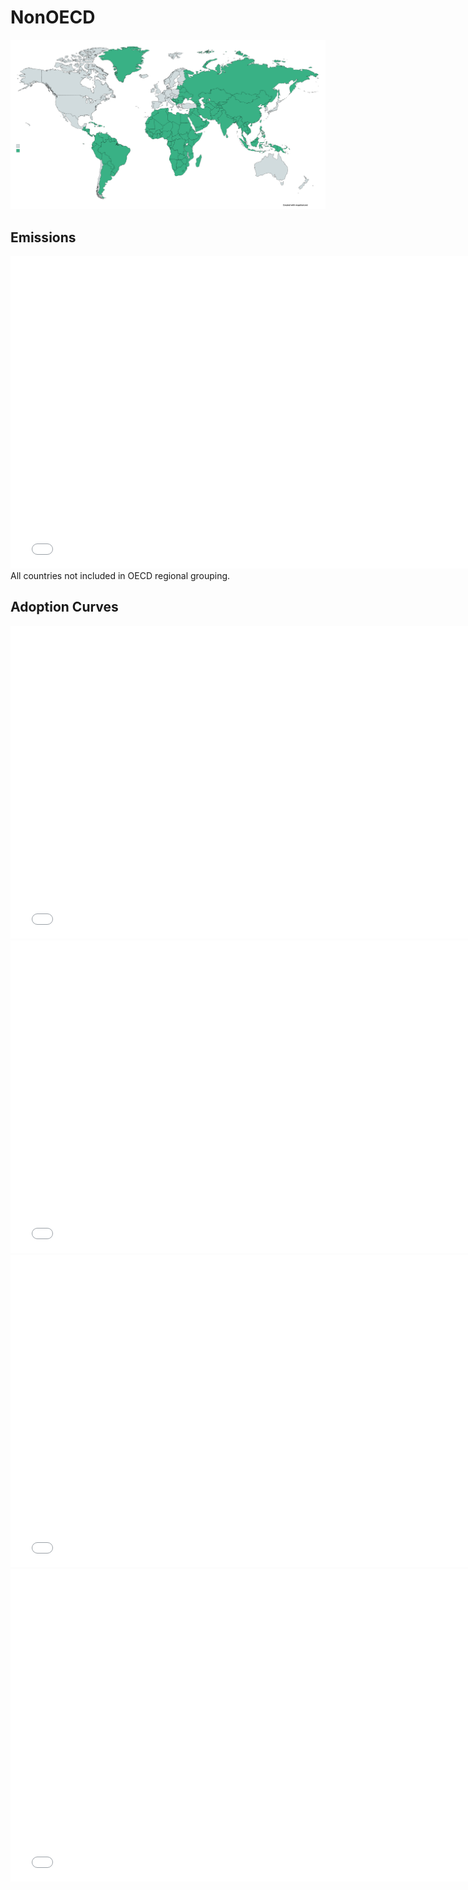 



# NonOECD 
  
![](../region%20maps/NonOECD.png)  
  
  

## Emissions
<iframe id='igraph' scrolling='no' style='border:none' seamless='seamless' src= "mwedges-pathway-NonOECD-daufw.html" height='500' width='150%'></iframe>  
All countries not included in OECD regional grouping.  

## Adoption Curves
<iframe id='igraph' scrolling='no' style='border:none' seamless='seamless' src= "scurves-NonOECD-pathway-daufw.html" height='500' width='150%'></iframe>  
<iframe id='igraph' scrolling='no' style='border:none' seamless='seamless' src= "scurvessub-NonOECD-Industry-pathway.html" height='500' width='150%'></iframe>  
<iframe id='igraph' scrolling='no' style='border:none' seamless='seamless' src= "scurvessub-NonOECD-RegenerativeAgriculture-pathway.html" height='500' width='150%'></iframe>  
<iframe id='igraph' scrolling='no' style='border:none' seamless='seamless' src= "scurvessub-NonOECD-Forests&Wetlands-pathway.html" height='500' width='150%'></iframe>  
